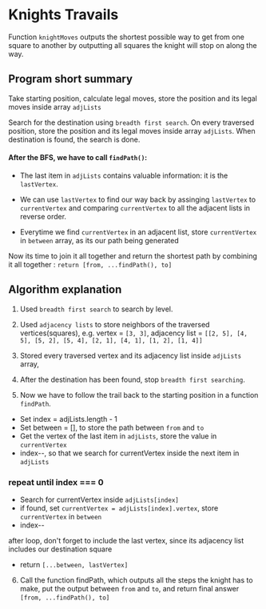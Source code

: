 # Knights Travails

Function `knightMoves` outputs the shortest possible way to get from one square to another by outputting all squares the knight will stop on along the way.

## Program short summary

Take starting position, calculate legal moves, store the position and its legal moves inside array `adjLists`

Search for the destination using `breadth first search`. On every traversed position, store the position and its legal moves inside array `adjLists`. When destination is found, the search is done.

#### After the BFS, we have to call `findPath()`:

- The last item in `adjLists` contains valuable information: it is the `lastVertex`.
- We can use `lastVertex` to find our way back by assinging `lastVertex` to `currentVertex` and comparing `currentVertex` to all the adjacent lists in reverse order.

- Everytime we find `currentVertex` in an adjacent list, store `currentVertex` in `between` array, as its our path being generated

Now its time to join it all together and return the shortest path by combining it all together : `return [from, ...findPath(), to]`

## Algorithm explanation

1. Used `breadth first search` to search by level.
2. Used `adjacency lists` to store neighbors of the traversed vertices(squares), e.g. vertex = `[3, 3]`, adjacency list = `[[2, 5], [4, 5], [5, 2], [5, 4], [2, 1], [4, 1], [1, 2], [1, 4]]`
3. Stored every traversed vertex and its adjacency list inside `adjLists` array,

4. After the destination has been found, stop `breadth first searching`.

5. Now we have to follow the trail back to the starting position in a function `findPath`.

- Set index = adjLists.length - 1
- Set between = [], to store the path between `from` and `to`
- Get the vertex of the last item in `adjLists`, store the value in `currentVertex`
- index--, so that we search for currentVertex inside the next item in `adjLists`

### repeat until index === 0

- Search for currentVertex inside `adjLists[index]`
- if found, set `currentVertex = adjLists[index].vertex`, store `currentVertex` in `between`
- index--

after loop, don't forget to include the last vertex, since its adjacency list includes our destination square

- return `[...between, lastVertex]`

6. Call the function findPath, which outputs all the steps the knight has to make, put the output between `from` and `to`, and return final answer `[from, ...findPath(), to]`
